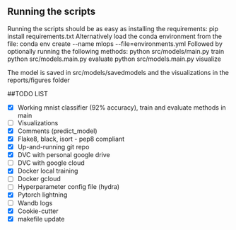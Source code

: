 ## Running the scripts

Running the scripts should be as easy as installing the requirements:
    pip install requirements.txt
Alternatively load the conda environment from the file:
    conda env create --name mlops --file=environments.yml
Followed by optionally running the following methods:
    python src/models/main.py train
    python src/models.main.py evaluate
    python src/models.main.py visualize

The model is saved in src/models/savedmodels and the visualizations in the reports/figures folder

##TODO LIST

- [x] Working mnist classifier (92% accuracy), train and evaluate methods in main
- [ ] Visualizations
- [x] Comments (predict_model)
- [x] Flake8, black, isort - pep8 compliant
- [x] Up-and-running git repo
- [x] DVC with personal google drive
- [ ] DVC with google cloud 
- [x] Docker local training
- [ ] Docker gcloud
- [ ] Hyperparameter config file (hydra)
- [x] Pytorch lightning
- [ ] Wandb logs 
- [x] Cookie-cutter
- [x] makefile update 
